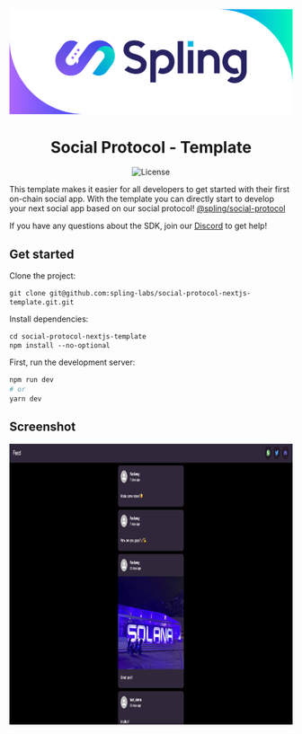 <div align="center">
  <img src="https://raw.githubusercontent.com/spling-labs/social-protocol-nextjs-template/main/assets/spling_header.jpg" />

  <h1>Social Protocol - Template</h1>
   <p>
    <img alt="License" src="https://img.shields.io/npm/l/@spling/social-protocol" />
 </p>
</div>

This template makes it easier for all developers to get started with their first on-chain social app. With the template you can directly start to develop your next social app based on our social protocol! [@spling/social-protocol](https://www.npmjs.com/package/@spling/social-protocol)

If you have any questions about the SDK, join our [Discord](https://discord.gg/7e3QN3Hy64) to get help!

## Get started

Clone the project:

```shell
git clone git@github.com:spling-labs/social-protocol-nextjs-template.git.git
```

Install dependencies:

```shell
cd social-protocol-nextjs-template
npm install --no-optional
```

First, run the development server:

```bash
npm run dev
# or
yarn dev
```

## Screenshot

<div align="center">
  <img src="https://raw.githubusercontent.com/spling-labs/social-protocol-nextjs-template/main/assets/screenshot.png" height="500"/>
</div>
